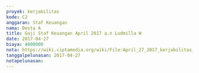 ```yaml
---
proyek: kerjabilitas
kode: C2
anggaran: Staf Keuangan
nama: Desta A
title: Gaji Staf Keuangan April 2017 a.n Ludmilla W
date: 2017-04-27
biaya: 4000000
nota: https://wiki.ciptamedia.org/wiki/File:April_27_2017_kerjabilitas_C2_gaji_staf_keuangan_ludmilla844.jpg
tanggalpelunasan: 2017-04-27
notapelunasan:
---
```


